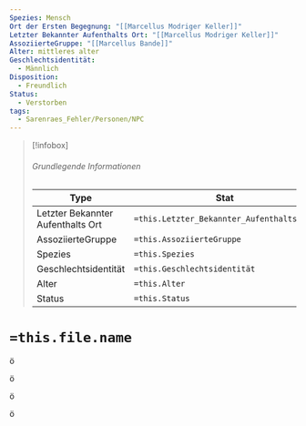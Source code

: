 ```yaml
---
Spezies: Mensch
Ort der Ersten Begegnung: "[[Marcellus Modriger Keller]]"
Letzter Bekannter Aufenthalts Ort: "[[Marcellus Modriger Keller]]"
AssoziierteGruppe: "[[Marcellus Bande]]"
Alter: mittleres alter
Geschlechtsidentität:
  - Männlich
Disposition:
  - Freundlich
Status:
  - Verstorben
tags:
  - Sarenraes_Fehler/Personen/NPC
---
```


> [!infobox]
> ###### Grundlegende Informationen
> Type |  Stat |
> ---|---|
> Letzter Bekannter Aufenthalts Ort | `=this.Letzter_Bekannter_Aufenthalts_Ort` |
> AssoziierteGruppe| `=this.AssoziierteGruppe` | 
> Spezies| `=this.Spezies` |
> Geschlechtsidentität| `=this.Geschlechtsidentität` |
> Alter| `=this.Alter` |
> Status| `=this.Status`|


# `=this.file.name`









ö







ö


ö


ö
